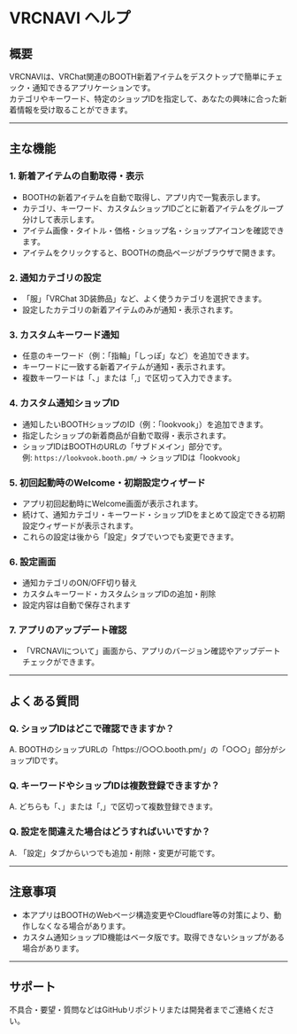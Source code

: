 # VRCNAVI ヘルプ

## 概要

VRCNAVIは、VRChat関連のBOOTH新着アイテムをデスクトップで簡単にチェック・通知できるアプリケーションです。  
カテゴリやキーワード、特定のショップIDを指定して、あなたの興味に合った新着情報を受け取ることができます。

---

## 主な機能

### 1. 新着アイテムの自動取得・表示

- BOOTHの新着アイテムを自動で取得し、アプリ内で一覧表示します。
- カテゴリ、キーワード、カスタムショップIDごとに新着アイテムをグループ分けして表示します。
- アイテム画像・タイトル・価格・ショップ名・ショップアイコンを確認できます。
- アイテムをクリックすると、BOOTHの商品ページがブラウザで開きます。

### 2. 通知カテゴリの設定

- 「服」「VRChat 3D装飾品」など、よく使うカテゴリを選択できます。
- 設定したカテゴリの新着アイテムのみが通知・表示されます。

### 3. カスタムキーワード通知

- 任意のキーワード（例：「指輪」「しっぽ」など）を追加できます。
- キーワードに一致する新着アイテムが通知・表示されます。
- 複数キーワードは「、」または「,」で区切って入力できます。

### 4. カスタム通知ショップID

- 通知したいBOOTHショップのID（例：「lookvook」）を追加できます。
- 指定したショップの新着商品が自動で取得・表示されます。
- ショップIDはBOOTHのURLの「サブドメイン」部分です。  
  例: `https://lookvook.booth.pm/` → ショップIDは「lookvook」

### 5. 初回起動時のWelcome・初期設定ウィザード

- アプリ初回起動時にWelcome画面が表示されます。
- 続けて、通知カテゴリ・キーワード・ショップIDをまとめて設定できる初期設定ウィザードが表示されます。
- これらの設定は後から「設定」タブでいつでも変更できます。

### 6. 設定画面

- 通知カテゴリのON/OFF切り替え
- カスタムキーワード・カスタムショップIDの追加・削除
- 設定内容は自動で保存されます

### 7. アプリのアップデート確認

- 「VRCNAVIについて」画面から、アプリのバージョン確認やアップデートチェックができます。

---

## よくある質問

### Q. ショップIDはどこで確認できますか？

A. BOOTHのショップURLの「https://○○○.booth.pm/」の「○○○」部分がショップIDです。

### Q. キーワードやショップIDは複数登録できますか？

A. どちらも「、」または「,」で区切って複数登録できます。

### Q. 設定を間違えた場合はどうすればいいですか？

A. 「設定」タブからいつでも追加・削除・変更が可能です。

---

## 注意事項

- 本アプリはBOOTHのWebページ構造変更やCloudflare等の対策により、動作しなくなる場合があります。
- カスタム通知ショップID機能はベータ版です。取得できないショップがある場合があります。

---

## サポート

不具合・要望・質問などはGitHubリポジトリまたは開発者までご連絡ください。
